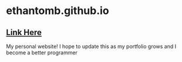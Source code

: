 # ethantomb.github.io
## [Link Here](https://han75.github.io)
My personal website! I hope to update this as my portfolio grows and I become a better programmer
